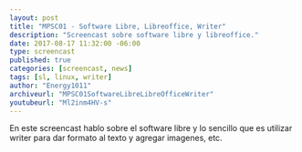 ```yaml
---
layout: post
title: "MPSC01 - Software Libre, Libreoffice, Writer"
description: "Screencast sobre software libre y libreoffice."
date: 2017-08-17 11:32:00 -06:00
type: screencast
published: true
categories: [screencast, news]
tags: [sl, linux, writer]
author: "Energy1011"
archiveurl: "MPSC01SoftwareLibreLibreOfficeWriter"
youtubeurl: "Ml2inm4HV-s"
---
```

En este screencast hablo sobre el software libre y lo sencillo que es utilizar writer para dar formato al texto y agregar imagenes, etc.
